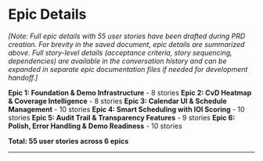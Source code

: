 # Epic Details

*[Note: Full epic details with 55 user stories have been drafted during PRD creation. For brevity in the saved document, epic details are summarized above. Full story-level details (acceptance criteria, story sequencing, dependencies) are available in the conversation history and can be expanded in separate epic documentation files if needed for development handoff.]*

**Epic 1: Foundation & Demo Infrastructure** - 8 stories
**Epic 2: CvD Heatmap & Coverage Intelligence** - 8 stories
**Epic 3: Calendar UI & Schedule Management** - 10 stories
**Epic 4: Smart Scheduling with IOI Scoring** - 10 stories
**Epic 5: Audit Trail & Transparency Features** - 9 stories
**Epic 6: Polish, Error Handling & Demo Readiness** - 10 stories

**Total: 55 user stories across 6 epics**

---
